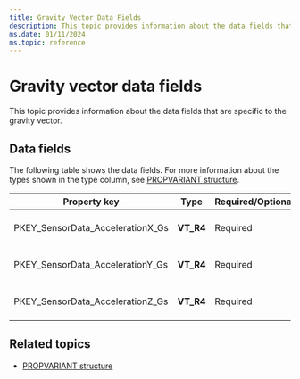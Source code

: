 ```yaml
---
title: Gravity Vector Data Fields
description: This topic provides information about the data fields that are specific to the gravity vector.
ms.date: 01/11/2024
ms.topic: reference
---
```


# Gravity vector data fields

This topic provides information about the data fields that are specific to the gravity vector.

## Data fields

The following table shows the data fields. For more information about the types shown in the type column, see [PROPVARIANT structure](/windows/win32/api/propidlbase/ns-propidlbase-propvariant).

| Property key | Type | Required/Optional | Description |
|---|---|---|---|
| PKEY_SensorData_AccelerationX_Gs | **VT_R4** | Required | The x-axis acceleration in g's. |
| PKEY_SensorData_AccelerationY_Gs | **VT_R4** | Required | The y-axis acceleration in g's. |
| PKEY_SensorData_AccelerationZ_Gs | **VT_R4** | Required | The z-axis acceleration in g's. |

## Related topics

- [PROPVARIANT structure](/windows/win32/api/propidlbase/ns-propidlbase-propvariant)
